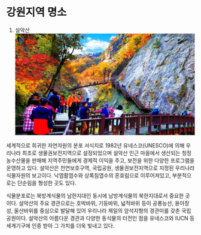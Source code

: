 # 강원지역 명소
1. 설악산
![설악산 ](image.png)

세계적으로 희귀한 자연자원의 분포 서식지로 1982년 유네스코(UNESCO)에 의해 우리나라 최초로 생물권보전지역으로 설정되었으며 설악산 인근 마을에서 생산되는 청정 농수산물을 판매해 지역주민들에게 경제적 이익을 주고, 보전을 위한 다양한 프로그램을 운영하고 있다.
설악산은 천연보호구역, 국립공원, 생물권보전지역으로 지정된 우리나라 식물자원의 보고이다. 낙엽활엽수와 상록침엽수의 혼효림으로 이루어져있고, 부분적으로는 단순림을 형성한 곳도 있다.

 식물분포로는 북방계식물의 남한지대인 동시에 남방계식물의 북한지대로서 중요한 곳이다. 설악산의 주요 경관으로는 호박바위, 기둥바위, 넓적바위 등이 공룡능선, 용아장성, 울산바위를 중심으로 발달해 있어 우리나라 제일의 암석지형의 경관미를 갖춘 국립공원이다. 설악산의 아름다운 경관과 다양한 동식물의 터전인 점을 유네스코와 IUCN 등 세계기구에 인증 받아 그 가치를 더욱 빛내고 있다.

